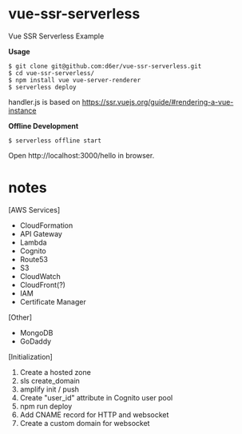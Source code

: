 # vue-ssr-serverless

Vue SSR Serverless Example

**Usage**

```
$ git clone git@github.com:d6er/vue-ssr-serverless.git
$ cd vue-ssr-serverless/
$ npm install vue vue-server-renderer
$ serverless deploy
```

handler.js is based on https://ssr.vuejs.org/guide/#rendering-a-vue-instance

**Offline Development**
```
$ serverless offline start
```
Open http://localhost:3000/hello in browser.

# notes

[AWS Services]
- CloudFormation
- API Gateway
- Lambda
- Cognito
- Route53
- S3
- CloudWatch
- CloudFront(?)
- IAM
- Certificate Manager

[Other]
- MongoDB
- GoDaddy

[Initialization]
1. Create a hosted zone
2. sls create_domain
3. amplify init / push
4. Create "user_id" attribute in Cognito user pool
5. npm run deploy
6. Add CNAME record for HTTP and websocket
7. Create a custom domain for websocket
